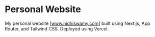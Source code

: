 # Personal Website
My personal website [www.nidhiswamy.com] built using Next.js, App Router, and Tailwind CSS. Deployed using Vercel.